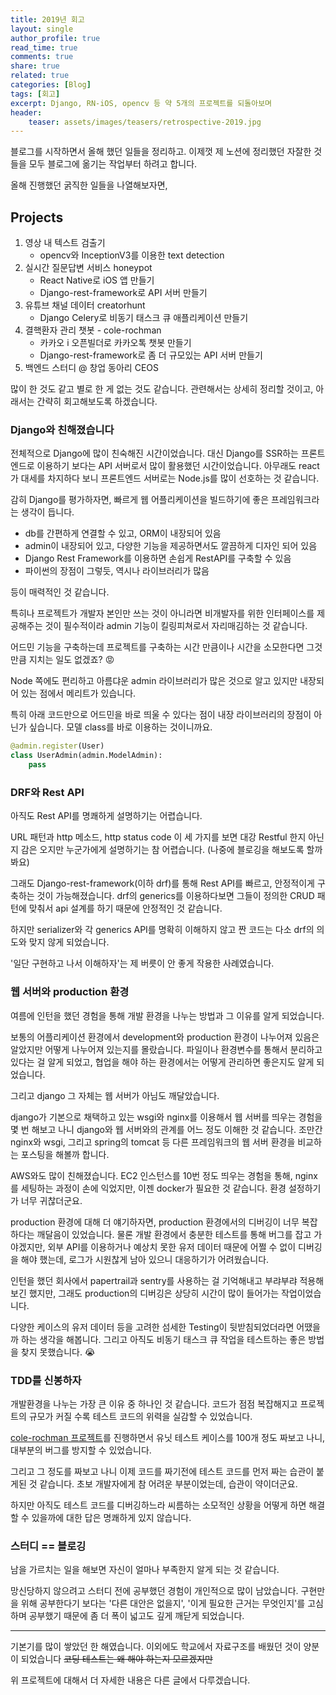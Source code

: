```yaml
---
title: 2019년 회고
layout: single
author_profile: true
read_time: true
comments: true
share: true
related: true
categories: [Blog]
tags: [회고]
excerpt: Django, RN-iOS, opencv 등 약 5개의 프로젝트를 되돌아보며
header:
    teaser: assets/images/teasers/retrospective-2019.jpg
---
```


블로그를 시작하면서 올해 했던 일들을 정리하고. 이제껏 제 노션에 정리했던 자잘한 것들을 모두 블로그에 옮기는 작업부터 하려고 합니다.

올해 진행했던 굵직한 일들을 나열해보자면, 

## Projects

1. 영상 내 텍스트 검출기
    - opencv와 InceptionV3를 이용한 text detection 
2. 실시간 질문답변 서비스 honeypot
    - React Native로 iOS 앱 만들기
    - Django-rest-framework로 API 서버 만들기
3. 유튜브 채널 데이터 creatorhunt
    - Django Celery로 비동기 태스크 큐 애플리케이션 만들기 
4. 결핵환자 관리 챗봇 - cole-rochman
    - 카카오 i 오픈빌더로 카카오톡 챗봇 만들기
    - Django-rest-framework로 좀 더 규모있는 API 서버 만들기
5. 백엔드 스터디 @ 창업 동아리 CEOS


많이 한 것도 같고 별로 한 게 없는 것도 같습니다. 관련해서는 상세히 정리할 것이고, 아래서는 간략히 회고해보도록 하겠습니다.

### Django와 친해졌습니다
전체적으로 Django에 많이 친숙해진 시간이었습니다. 대신 Django를 SSR하는 프론트엔드로 이용하기 보다는 API 서버로서 많이 활용했던 시간이었습니다. 아무래도 react가 대세를 차지하다 보니 프론트엔드 서버로는 Node.js를 많이 선호하는 것 같습니다.

감히 Django를 평가하자면, 빠르게 웹 어플리케이션을 빌드하기에 좋은 프레임워크라는 생각이 듭니다. 
- db를 간편하게 연결할 수 있고, ORM이 내장되어 있음
- admin이 내장되어 있고, 다양한 기능을 제공하면서도 깔끔하게 디자인 되어 있음
- Django Rest Framework를 이용하면 손쉽게 RestAPI를 구축할 수 있음
- 파이썬의 장점이 그렇듯, 역시나 라이브러리가 많음

등이 매력적인 것 같습니다. 

특히나 프로젝트가 개발자 본인만 쓰는 것이 아니라면 비개발자를 위한 인터페이스를 제공해주는 것이 필수적이라 admin 기능이 킬링피쳐로서 자리매김하는 것 같습니다.

어드민 기능을 구축하는데 프로젝트를 구축하는 시간 만큼이나 시간을 소모한다면 그것만큼 지치는 일도 없겠죠? 😡

Node 쪽에도 편리하고 아름댜운 admin 라이브러리가 많은 것으로 알고 있지만 내장되어 있는 점에서 메리트가 있습니다. 

특히 아래 코드만으로 어드민을 바로 띄울 수 있다는 점이 내장 라이브러리의 장점이 아닌가 싶습니다. 모델 class를 바로 이용하는 것이니까요.
```python
@admin.register(User)
class UserAdmin(admin.ModelAdmin):
    pass
``` 

### DRF와 Rest API
아직도 Rest API를 명쾌하게 설명하기는 어렵습니다. 

URL 패턴과 http 메소드, http status code 이 세 가지를 보면 대강 Restful 한지 아닌지 감은 오지만 누군가에게 설명하기는 참 어렵습니다. (나중에 블로깅을 해보도록 할까 봐요)

그래도 Django-rest-framework(이하 drf)를 통해 Rest API를 빠르고, 안정적이게 구축하는 것이 가능해졌습니다. drf의 generics를 이용하다보면 그들이 정의한 CRUD 패턴에 맞춰서 api 설계를 하기 때문에 안정적인 것 같습니다.

하지만 serializer와 각 generics API를 명확히 이해하지 않고 짠 코드는 다소 drf의 의도와 맞지 않게 되었습니다.

'일단 구현하고 나서 이해하자'는 제 버릇이 안 좋게 작용한 사례였습니다.  

### 웹 서버와 production 환경
여름에 인턴을 했던 경험을 통해 개발 환경을 나누는 방법과 그 이유를 알게 되었습니다.

보통의 어플리케이션 환경에서 development와 production 환경이 나누어져 있음은 알았지만 어떻게 나누어져 있는지를 몰랐습니다. 파일이나 환경변수를 통해서 분리하고 있다는 걸 알게 되었고, 협업을 해야 하는 환경에서는 어떻게 관리하면 좋은지도 알게 되었습니다.

그리고 django 그 자체는 웹 서버가 아님도 깨달았습니다.

django가 기본으로 채택하고 있는 wsgi와 nginx를 이용해서 웹 서버를 띄우는 경험을 몇 번 해보고 나니 django와 웹 서버와의 관계를 어느 정도 이해한 것 같습니다. 조만간 nginx와 wsgi, 그리고 spring의 tomcat 등 다른 프레임워크의 웹 서버 환경을 비교하는 포스팅을 해볼까 합니다.

AWS와도 많이 친해졌습니다. EC2 인스턴스를 10번 정도 띄우는 경험을 통해, nginx를 세팅하는 과정이 손에 익었지만, 이젠 docker가 필요한 것 같습니다. 환경 설정하기가 너무 귀찮더군요.

production 환경에 대해 더 얘기하자면, production 환경에서의 디버깅이 너무 복잡하다는 깨달음이 있었습니다. 물론 개발 환경에서 충분한 테스트를 통해 버그를 잡고 가야겠지만, 외부 API를 이용하거나 예상치 못한 유저 데이터 때문에 어쩔 수 없이 디버깅을 해야 했는데, 로그가 시원찮게 남아 있으니 대응하기가 어려웠습니다.

인턴을 했던 회사에서 papertrail과 sentry를 사용하는 걸 기억해내고 부랴부랴 적용해보긴 했지만, 그래도 production의 디버깅은 상당히 시간이 많이 들어가는 작업이었습니다.

다양한 케이스의 유저 데이터 등을 고려한 섬세한 Testing이 뒷받침되었더라면 어땠을까 하는 생각을 해봅니다. 그리고 아직도 비동기 태스크 큐 작업을 테스트하는 좋은 방법을 찾지 못했습니다.  😭

### TDD를 신봉하자
개발환경을 나누는 가장 큰 이유 중 하나인 것 같습니다. 코드가 점점 복잡해지고 프로젝트의 규모가 커질 수록 테스트 코드의 위력을 실감할 수 있었습니다. 

[cole-rochman 프로젝트](https://github.com/hanqyu/cole-rochman)를 진행하면서 유닛 테스트 케이스를 100개 정도 짜보고 나니, 대부분의 버그를 방지할 수 있었습니다.

그리고 그 정도를 짜보고 나니 이제 코드를 짜기전에 테스트 코드를 먼저 짜는 습관이 붙게된 것 같습니다. 초보 개발자에게 참 어려운 부분이었는데, 습관이 약이더군요.

하지만 아직도 테스트 코드를 디버깅하느라 씨름하는 소모적인 상황을 어떻게 하면 해결할 수 있을까에 대한 답은 명쾌하게 있지 않습니다.

### 스터디 == 블로깅
남을 가르치는 일을 해보면 자신이 얼마나 부족한지 알게 되는 것 같습니다.

망신당하지 않으려고 스터디 전에 공부했던 경험이 개인적으로 많이 남았습니다. 구현만을 위해 공부한다기 보다는 '다른 대안은 없을지', '이게 필요한 근거는 무엇인지'를 고심하며 공부했기 때문에 좀 더 폭이 넓고도 깊게 깨닫게 되었습니다.



----
기본기를 많이 쌓았던 한 해였습니다. 이외에도 학교에서 자료구조를 배웠던 것이 양분이 되었습니다 ~~코딩 테스트는 왜 해야 하는지 모르겠지만~~

위 프로젝트에 대해서 더 자세한 내용은 다른 글에서 다루겠습니다.